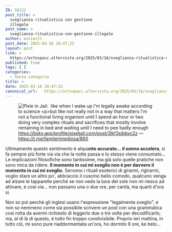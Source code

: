 ```yaml
---
ID: 18122
post_title: >
  sveglianza ritualistica con gestione
  illegale
post_name: >
  sveglianza-ritualistica-con-gestione-illegale
author: minioctt
post_date: 2025-03-16 10:47:23
layout: post
link: >
  https://octospacc.altervista.org/2025/03/16/sveglianza-ritualistica-con-gestione-illegale/
published: true
tags: [ ]
categories:
  - Senza categoria
title: >
date: 2025-03-16 10:47:23
canonical_url:   https://octospacc.altervista.org/2025/03/16/sveglianza-ritualistica-con-gestione-illegale/
---
```

<!-- wp:image {"id":18121,"sizeSlug":"large","linkDestination":"none"} -->
<figure class="wp-block-image size-large"><img src="{{site.cdnurl}}/assets/uploads/2025/03/20250316_1029303507205850086150843-960x609.jpg" alt="Pixie in Jail:
‪
like when I wake up I'm legally awake according to science

but like not really not in a way that matters I'm not a functional living organism until I spend an hour or two doing very complex rituals and sacrifices that mostly involve remaining in bed and waiting until I need to pee badly enough" class="wp-image-18121"/><figcaption class="wp-element-caption"><a href="https://bsky.app/profile/pixeljail.com/post/3lkf3sibbyc2z">https://bsky.app/profile/pixeljail.com/post/3lkf3sibbyc2z</a> — <a href="https://t.me/famiterimediosa/860">https://t.me/famiterimediosa/860</a></figcaption></figure>
<!-- /wp:image -->

<!-- wp:paragraph -->
<p>Ultimamente questo sentimento è alqua<strong>nto accurato... il sonno accelera</strong>, si fa sempre più forte via via che la notte passa e lo stesso viene consumato... Le implicazioni filosofiche sono tantissime, ma già solo quelle pratiche non sono mica da ridere. <strong>Il momento in cui mi sveglio non è per davvero il momento in cui mi sveglio.</strong> Servono i rituali esoterici di girarmi, rigirarmi, voglio stare un altro po', abbraccio il cuscino bello comodo, qualcuno venga ad alzare le tapparelle perché se non vedo la luce del sole non mi riesco ad attivare, e così via... non passano una o due ore, per carità, ma quarti d'ora si.</p>
<!-- /wp:paragraph -->

<!-- wp:paragraph -->
<p>Non so poi perché gli inglesi usano l'espressione "legalmente sveglio", e non so nemmeno come sia possibile scrivere un post con una grammatica così rotta da avermi richiesto di leggerlo due o tre volte per decodificarlo; ma, al di là di questo, è tutto fin troppo condivisibile. Proprio ieri mattina, in tutto ciò, mi sono pure riaddormentata un'ora, ho dormito 9 ore, ke belo...</p>
<!-- /wp:paragraph -->